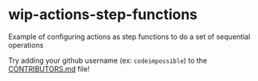 # wip-actions-step-functions
Example of configuring actions as step functions to do a set of sequential operations

Try adding your github username (ex: `codeimpossible`) to the [CONTRIBUTORS.md](./CONTRIBUTORS.md) file!
